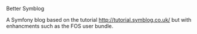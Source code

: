 Better Symblog

A Symfony blog based on the tutorial http://tutorial.symblog.co.uk/ but with enhancments such as the FOS user bundle.